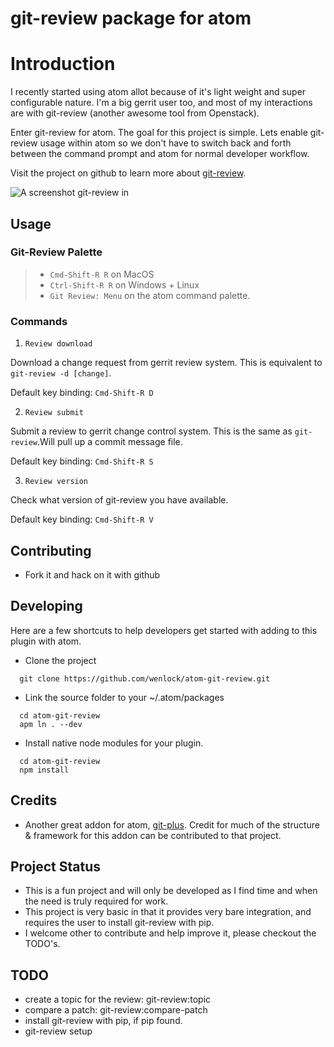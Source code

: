 # git-review package for atom

# Introduction
  I recently started using atom allot because of it's light weight and super configurable nature.  I'm a big gerrit user too, and most of my interactions are with git-review (another awesome tool from Openstack).

  Enter git-review for atom.   The goal for this project is simple.  Lets enable git-review usage within atom so we don't have to switch back and forth between the command prompt and atom for normal developer workflow.

  Visit the project on github to learn more about  [git-review](https://github.com/openstack-infra/git-review).


  ![A screenshot git-review in](https://raw.githubusercontent.com/wenlock/atom-git-review/master/commit.gif)

## Usage

### Git-Review Palette
>- `Cmd-Shift-R R` on MacOS
>- `Ctrl-Shift-R R` on Windows + Linux
>- `Git Review: Menu` on the atom command palette.

### Commands
1. `Review download`

  Download a change request from gerrit review system.  This is equivalent to `git-review -d [change]`.
  
  Default key binding: `Cmd-Shift-R D`

2. `Review submit`

  Submit a review to gerrit change control system.  This is the same as `git-review`.Will pull up a commit message file.
  
  Default key binding: `Cmd-Shift-R S`

3. `Review version`

  Check what version of git-review you have available.
  
  Default key binding: `Cmd-Shift-R V`

## Contributing

- Fork it and hack on it with github

## Developing
Here are a few shortcuts to help developers get started with adding to this plugin with atom.
- Clone the project
```shell
  git clone https://github.com/wenlock/atom-git-review.git
```
- Link the source folder to your ~/.atom/packages
```shell
  cd atom-git-review
  apm ln . --dev
```
- Install native node modules for your plugin.
```shell
  cd atom-git-review
  npm install
```
## Credits
- Another great addon for atom, [git-plus](https://atom.io/packages/git-plus).  Credit for much of the structure & framework for this addon can be contributed to that project.

## Project Status

- This is a fun project and will only be developed as I find time and when the need is truly required for work.
- This project is very basic in that it provides very bare integration, and requires the user to install git-review with pip.
- I welcome other to contribute and help improve it, please checkout the TODO's.

## TODO
- create a topic for the review: git-review:topic
- compare a patch: git-review:compare-patch
- install git-review with pip, if pip found.
- git-review setup

